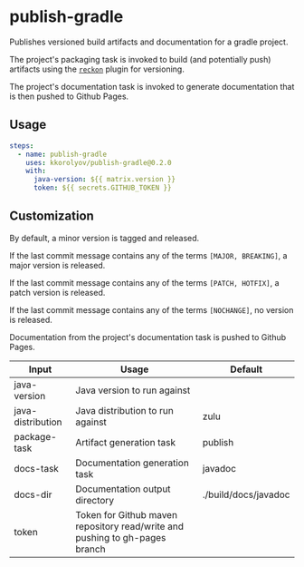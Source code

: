 # publish-gradle

Publishes versioned build artifacts and documentation for a gradle project.

The project's packaging task is invoked to build (and potentially push) artifacts using the [`reckon`](https://github.com/ajoberstar/reckon) plugin for versioning.

The project's documentation task is invoked to generate documentation that is then pushed to Github Pages.

## Usage

```yaml
steps:
  - name: publish-gradle
    uses: kkorolyov/publish-gradle@0.2.0
    with:
      java-version: ${{ matrix.version }}
      token: ${{ secrets.GITHUB_TOKEN }}
```

## Customization

By default, a minor version is tagged and released.

If the last commit message contains any of the terms `[MAJOR, BREAKING]`, a major version is released.

If the last commit message contains any of the terms `[PATCH, HOTFIX]`, a patch version is released.

If the last commit message contains any of the terms `[NOCHANGE]`, no version is released.

Documentation from the project's documentation task is pushed to Github Pages.

| Input             | Usage                                                                       | Default              |
| ----------------- | --------------------------------------------------------------------------- | -------------------- |
| java-version      | Java version to run against                                                 |                      |
| java-distribution | Java distribution to run against                                            | zulu                 |
| package-task      | Artifact generation task                                                    | publish              |
| docs-task         | Documentation generation task                                               | javadoc              |
| docs-dir          | Documentation output directory                                              | ./build/docs/javadoc |
| token             | Token for Github maven repository read/write and pushing to gh-pages branch |                      |
